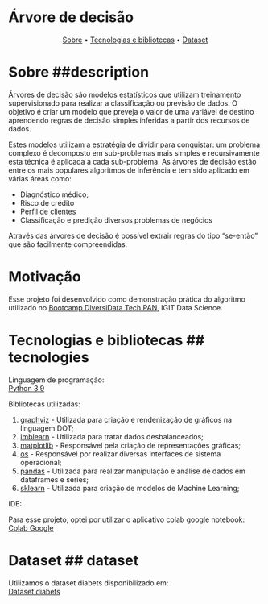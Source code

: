 # Árvore de decisão
<div align="center"> <a href="#description">Sobre</a> • <a href="#tecnologies">Tecnologias e bibliotecas</a> • <a href="#dataset">Dataset</a> </div>
  

# Sobre ##description
Árvores de decisão são modelos estatísticos que utilizam treinamento supervisionado para realizar a classificação ou previsão de dados. O objetivo é criar um modelo que preveja o valor de uma variável de destino aprendendo regras de decisão simples inferidas a partir dos recursos de dados.

Estes modelos utilizam a estratégia de dividir para conquistar: um problema complexo é decomposto em sub-problemas mais simples e recursivamente esta técnica é aplicada a cada sub-problema. As árvores de decisão estão entre os mais populares algoritmos de inferência e tem sido aplicado em várias áreas como:

- Diagnóstico médico;
- Risco de crédito
- Perfil de clientes
- Classificação e predição diversos problemas de negócios

Através das árvores de decisão é possível extrair regras do tipo “se-então” que são facilmente compreendidas.

# Motivação
Esse projeto foi desenvolvido como demonstração prática do algoritmo utilizado no [Bootcamp DiversiData Tech PAN](https://www.igti.com.br/bootcamp/diversidata-tech-pan), IGIT Data Science.

# Tecnologias e bibliotecas ## tecnologies
Linguagem de programação:</br>
[Python 3.9](https://www.python.org/)

Bibliotecas utilizadas:

1. [graphviz](https://pypi.org/project/graphviz/) - Utilizada para criação e rendenização de gráficos na linguagem DOT;
2. [imblearn](https://pypi.org/project/imblearn/) - Utilizada para tratar dados desbalanceados;
3. [matplotlib](https://pypi.org/project/imblearn/) - Responsável pela criação de representações gráficas;
4. [os](https://docs.python.org/pt-br/3.7/library/os.html) - Responsável por realizar diversas interfaces de sistema operacional;
5. [pandas](https://pandas.pydata.org/docs/index.html) - Utilizada para realizar manipulação e análise de dados em dataframes e series;
6. [sklearn](https://scikit-learn.org/stable/) - Utilizada para criação de modelos de Machine Learning;

IDE:

Para esse projeto, optei por utilizar o aplicativo colab google notebook:</br>
[Colab Google](https://colab.research.google.com/)

# Dataset ## dataset
Utilizamos o dataset diabets disponibilizado em:</br>
[Dataset diabets](https://www.kaggle.com/datasets/saurabh00007/diabetescsv?select=diabetes.csv)
